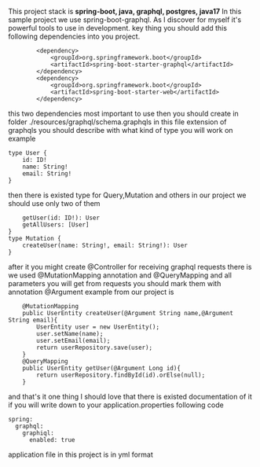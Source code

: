 This project stack is  **spring-boot, java, graphql, postgres, java17**
In this sample project we use spring-boot-graphql.
As I discover for myself it's powerful tools to use in development.
key thing you should add this following dependencies into you project.
```
        <dependency>
            <groupId>org.springframework.boot</groupId>
            <artifactId>spring-boot-starter-graphql</artifactId>
        </dependency>
        <dependency>
            <groupId>org.springframework.boot</groupId>
            <artifactId>spring-boot-starter-web</artifactId>
        </dependency>
```
this two dependencies most important to use then you should create in folder ./resources/graphql/schema.graphqls
in this file extension of graphqls you should describe with what kind of type you will work on example
```
type User {
    id: ID!
    name: String!
    email: String!
}
```
then there is existed type for Query,Mutation and others in our project we should use only two of them
``` type Query {
    getUser(id: ID!): User
    getAllUsers: [User]
}
type Mutation {
    createUser(name: String!, email: String!): User
}
```
after it you might create @Controller for receiving graphql requests there is we used @MutationMapping annotation and @QueryMapping
and all parameters you will get from requests you should mark them with annotation @Argument 
example from our project is 
```
    @MutationMapping
    public UserEntity createUser(@Argument String name,@Argument String email){
        UserEntity user = new UserEntity();
        user.setName(name);
        user.setEmail(email);
        return userRepository.save(user);
    }
    @QueryMapping
    public UserEntity getUser(@Argument Long id){
        return userRepository.findById(id).orElse(null);
    }
```
and that's it one thing I should love that there is existed documentation of it if you will write down to your application.properties 
following code 
```
spring:
  graphql:
    graphiql:
      enabled: true
```
application file in this project is in yml format     


        

